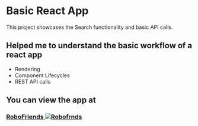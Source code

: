 # Basic React App

This project showcases the Search functionality and basic API calls.

## Helped me to understand the basic workflow of a react app

- Rendering
- Component Lifecycles
- REST API calls


## You can view the app at   
### [RoboFriends ![Robofrnds](https://user-images.githubusercontent.com/20932492/158708731-f70886af-0def-4fd4-b2a4-9e9ed69f7177.png)](https://naveenbantu.github.io/robofriends/)
